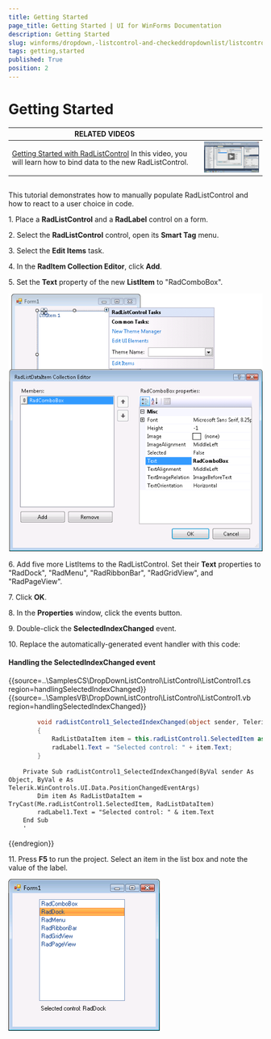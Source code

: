 ```yaml
---
title: Getting Started
page_title: Getting Started | UI for WinForms Documentation
description: Getting Started
slug: winforms/dropdown,-listcontrol-and-checkeddropdownlist/listcontrol/getting-started
tags: getting,started
published: True
position: 2
---
```


# Getting Started




| RELATED VIDEOS |  |
| ------ | ------ |
|[Getting Started with RadListControl](http://tv.telerik.com/watch/winforms/getting-started-with-radlistcontrol) In this video, you will learn how to bind data to the new RadListControl.|![dropdown-and-listcontrol-listcontrol-getting-started 003](images/dropdown-and-listcontrol-listcontrol-getting-started003.png)|

## 

This tutorial demonstrates how to manually populate RadListControl and
how to react to a user choice in code.

1\. Place a __RadListControl__ and a __RadLabel__ control on a form.

2\. Select the __RadListControl__ control, open its __Smart Tag__ menu.

3\. Select the __Edit Items__ task.

4\. In the __RadItem Collection Editor__, click __Add__.

5\. Set the __Text__ property of the new __ListItem__ to "RadComboBox". 

![dropdown-and-listcontrol-listcontrol-getting-started 001](images/dropdown-and-listcontrol-listcontrol-getting-started001.png)

6\. Add five more ListItems to the RadListControl. Set their __Text__ properties to "RadDock", "RadMenu", "RadRibbonBar", "RadGridView", and "RadPageView".

7\. Click __OK__.

8\. In the __Properties__ window, click the events button.

9\. Double-click the __SelectedIndexChanged__ event.

10\. Replace the automatically-generated event handler with this code:
#### Handling the SelectedIndexChanged event 

{{source=..\SamplesCS\DropDownListControl\ListControl\ListControl1.cs region=handlingSelectedIndexChanged}} 
{{source=..\SamplesVB\DropDownListControl\ListControl\ListControl1.vb region=handlingSelectedIndexChanged}} 

````C#
        void radListControl1_SelectedIndexChanged(object sender, Telerik.WinControls.UI.Data.PositionChangedEventArgs e)
        {
            RadListDataItem item = this.radListControl1.SelectedItem as RadListDataItem;
            radLabel1.Text = "Selected control: " + item.Text;
        }
````
````VB.NET
    Private Sub radListControl1_SelectedIndexChanged(ByVal sender As Object, ByVal e As Telerik.WinControls.UI.Data.PositionChangedEventArgs)
        Dim item As RadListDataItem = TryCast(Me.radListControl1.SelectedItem, RadListDataItem)
        radLabel1.Text = "Selected control: " & item.Text
    End Sub
    '
````

{{endregion}} 


11\. Press __F5__ to run the project. Select an item in the list box and note the value of the label.

![dropdown-and-listcontrol-listcontrol-getting-started 002](images/dropdown-and-listcontrol-listcontrol-getting-started002.png)

